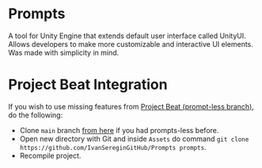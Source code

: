 # Prompts

A tool for Unity Engine that extends default user interface called UnityUI. Allows developers to make more customizable and interactive UI elements. Was made with simplicity in mind.


# Project Beat Integration
If you wish to use missing features from [Project Beat (prompt-less branch)](https://github.com/IvanSereginGitHub/Project-Beat-3D/tree/prompts-less), do the following:
* Clone `main` branch [from here](https://github.com/IvanSereginGitHub/Project-Beat-3D) if you had prompts-less before.
* Open new directory with Git and inside `Assets` do command `git clone https://github.com/IvanSereginGitHub/Prompts prompts`.
* Recompile project.

